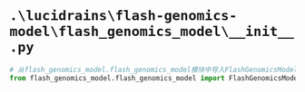 # `.\lucidrains\flash-genomics-model\flash_genomics_model\__init__.py`

```py
# 从flash_genomics_model.flash_genomics_model模块中导入FlashGenomicsModel类
from flash_genomics_model.flash_genomics_model import FlashGenomicsModel
```